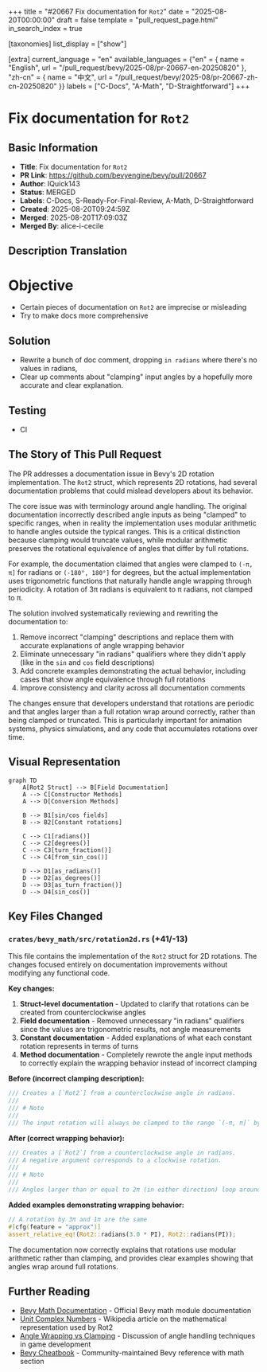 +++
title = "#20667 Fix documentation for `Rot2`"
date = "2025-08-20T00:00:00"
draft = false
template = "pull_request_page.html"
in_search_index = true

[taxonomies]
list_display = ["show"]

[extra]
current_language = "en"
available_languages = {"en" = { name = "English", url = "/pull_request/bevy/2025-08/pr-20667-en-20250820" }, "zh-cn" = { name = "中文", url = "/pull_request/bevy/2025-08/pr-20667-zh-cn-20250820" }}
labels = ["C-Docs", "A-Math", "D-Straightforward"]
+++

# Fix documentation for `Rot2`

## Basic Information
- **Title**: Fix documentation for `Rot2`
- **PR Link**: https://github.com/bevyengine/bevy/pull/20667
- **Author**: IQuick143
- **Status**: MERGED
- **Labels**: C-Docs, S-Ready-For-Final-Review, A-Math, D-Straightforward
- **Created**: 2025-08-20T09:24:59Z
- **Merged**: 2025-08-20T17:09:03Z
- **Merged By**: alice-i-cecile

## Description Translation
# Objective

- Certain pieces of documentation on `Rot2` are imprecise or misleading
- Try to make docs more comprehensive
 
## Solution

- Rewrite a bunch of doc comment, dropping `in radians` where there's no values in radians,
- Clear up comments about "clamping" input angles by a hopefully more accurate and clear explanation.

## Testing

- CI

## The Story of This Pull Request

The PR addresses a documentation issue in Bevy's 2D rotation implementation. The `Rot2` struct, which represents 2D rotations, had several documentation problems that could mislead developers about its behavior.

The core issue was with terminology around angle handling. The original documentation incorrectly described angle inputs as being "clamped" to specific ranges, when in reality the implementation uses modular arithmetic to handle angles outside the typical ranges. This is a critical distinction because clamping would truncate values, while modular arithmetic preserves the rotational equivalence of angles that differ by full rotations.

For example, the documentation claimed that angles were clamped to `(-π, π]` for radians or `(-180°, 180°]` for degrees, but the actual implementation uses trigonometric functions that naturally handle angle wrapping through periodicity. A rotation of 3π radians is equivalent to π radians, not clamped to π.

The solution involved systematically reviewing and rewriting the documentation to:
1. Remove incorrect "clamping" descriptions and replace them with accurate explanations of angle wrapping behavior
2. Eliminate unnecessary "in radians" qualifiers where they didn't apply (like in the `sin` and `cos` field descriptions)
3. Add concrete examples demonstrating the actual behavior, including cases that show angle equivalence through full rotations
4. Improve consistency and clarity across all documentation comments

The changes ensure that developers understand that rotations are periodic and that angles larger than a full rotation wrap around correctly, rather than being clamped or truncated. This is particularly important for animation systems, physics simulations, and any code that accumulates rotations over time.

## Visual Representation

```mermaid
graph TD
    A[Rot2 Struct] --> B[Field Documentation]
    A --> C[Constructor Methods]
    A --> D[Conversion Methods]
    
    B --> B1[sin/cos fields]
    B --> B2[Constant rotations]
    
    C --> C1[radians()]
    C --> C2[degrees()]
    C --> C3[turn_fraction()]
    C --> C4[from_sin_cos()]
    
    D --> D1[as_radians()]
    D --> D2[as_degrees()]
    D --> D3[as_turn_fraction()]
    D --> D4[sin_cos()]
```

## Key Files Changed

### `crates/bevy_math/src/rotation2d.rs` (+41/-13)

This file contains the implementation of the `Rot2` struct for 2D rotations. The changes focused entirely on documentation improvements without modifying any functional code.

**Key changes:**

1. **Struct-level documentation** - Updated to clarify that rotations can be created from counterclockwise angles
2. **Field documentation** - Removed unnecessary "in radians" qualifiers since the values are trigonometric results, not angle measurements
3. **Constant documentation** - Added explanations of what each constant rotation represents in terms of turns
4. **Method documentation** - Completely rewrote the angle input methods to correctly explain the wrapping behavior instead of incorrect clamping

**Before (incorrect clamping description):**
```rust
/// Creates a [`Rot2`] from a counterclockwise angle in radians.
///
/// # Note
///
/// The input rotation will always be clamped to the range `(-π, π]` by design.
```

**After (correct wrapping behavior):**
```rust
/// Creates a [`Rot2`] from a counterclockwise angle in radians.
/// A negative argument corresponds to a clockwise rotation.
///
/// # Note
///
/// Angles larger than or equal to 2π (in either direction) loop around to smaller rotations, since a full rotation returns an object to its starting orientation.
```

**Added examples demonstrating wrapping behavior:**
```rust
// A rotation by 3π and 1π are the same
#[cfg(feature = "approx")]
assert_relative_eq!(Rot2::radians(3.0 * PI), Rot2::radians(PI));
```

The documentation now correctly explains that rotations use modular arithmetic rather than clamping, and provides clear examples showing that angles wrap around full rotations.

## Further Reading

- [Bevy Math Documentation](https://docs.rs/bevy_math/latest/bevy_math/) - Official Bevy math module documentation
- [Unit Complex Numbers](https://en.wikipedia.org/wiki/Complex_number#Unit_complex_numbers) - Wikipedia article on the mathematical representation used by Rot2
- [Angle Wrapping vs Clamping](https://stackoverflow.com/questions/2320986/easy-way-to-keeping-angles-between-179-and-180-degrees) - Discussion of angle handling techniques in game development
- [Bevy Cheatbook](https://bevy-cheatbook.github.io/) - Community-maintained Bevy reference with math section
